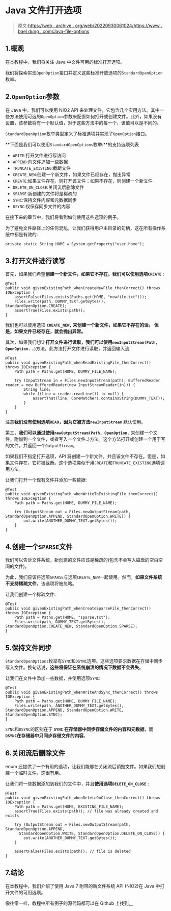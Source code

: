 # Java 文件打开选项

> 原文:[https://web . archive . org/web/20220930061024/https://www . bael dung . com/Java-file-options](https://web.archive.org/web/20220930061024/https://www.baeldung.com/java-file-options)

## 1.概观

在本教程中，我们将关注 Java 中文件可用的标准打开选项。

我们将探索实现`OpenOption`接口并定义这些标准开放选项的`StandardOpenOption`枚举。

## 2.`OpenOption`参数

在 Java 中，我们可以使用 NIO2 API 来处理文件，它包含几个实用方法。其中一些方法使用可选的`OpenOption`参数来配置如何打开或创建文件。此外，如果没有设置，该参数将有一个默认值，对于这些方法中的每一个，该值可以是不同的。

`StandardOpenOption`枚举类型定义了标准选项并实现了`OpenOption`接口。

**下面是我们可以使用`StandardOpenOptions`枚举:**的支持选项列表

*   `WRITE`:打开文件进行写访问
*   `APPEND`:向文件追加一些数据
*   `TRUNCATE_EXISTING`:截断文件
*   `CREATE_NEW`:创建一个新文件，如果文件已经存在，抛出异常
*   `CREATE`:如果文件存在，则打开该文件；如果不存在，则创建一个新文件
*   `DELETE_ON_CLOSE`:关闭流后删除文件
*   `SPARSE`:新创建的文件将是稀疏的
*   `SYNC`:保持文件内容和元数据同步
*   `DSYNC`:仅保存同步文件的内容

在接下来的章节中，我们将看到如何使用这些选项的例子。

为了避免文件路径上的任何混乱，让我们获得用户主目录的句柄，这在所有操作系统中都是有效的:

```
private static String HOME = System.getProperty("user.home");
```

## 3.打开文件进行读写

首先，如果我们希望**创建一个新文件，如果它不存在，我们可以使用选项`CREATE`** :

```
@Test
public void givenExistingPath_whenCreateNewFile_thenCorrect() throws IOException {
    assertFalse(Files.exists(Paths.get(HOME, "newfile.txt")));
    Files.write(path, DUMMY_TEXT.getBytes(), StandardOpenOption.CREATE);
    assertTrue(Files.exists(path));
}
```

我们也可以使用选项 **`CREATE_NEW,` 来创建一个新文件，如果它不存在的话。** **但是，如果文件已经存在，就会抛出异常。**

其次，如果我们想让**打开文件进行读取，我们可以使用`newInputStream(Path, OpenOption.`** ..)方法。此方法打开文件进行读取，并返回输入流:

```
@Test
public void givenExistingPath_whenReadExistingFile_thenCorrect() throws IOException {
    Path path = Paths.get(HOME, DUMMY_FILE_NAME);

    try (InputStream in = Files.newInputStream(path); BufferedReader reader = new BufferedReader(new InputStreamReader(in))) {
        String line;
        while ((line = reader.readLine()) != null) {
            assertThat(line, CoreMatchers.containsString(DUMMY_TEXT));
        }
    }
} 
```

注意**我们没有使用选项`READ`，因为它被方法`newInputStream`** 默认使用。

第三，**我们可以通过使用`newOutputStream(Path, OpenOption.`** 来创建一个文件，附加到一个文件，或者写入一个文件..)方法。这个方法打开或创建一个用于写的文件，并返回一个`OutputStream`。

如果我们不指定打开选项，API 将创建一个新文件，并且该文件不存在。但是，如果文件存在，它将被截断。这个选项类似于用`CREATE`和`TRUNCATE_EXISTING`选项调用方法。

让我们打开一个现有文件并添加一些数据:

```
@Test
public void givenExistingPath_whenWriteToExistingFile_thenCorrect() throws IOException {
    Path path = Paths.get(HOME, DUMMY_FILE_NAME);

    try (OutputStream out = Files.newOutputStream(path, StandardOpenOption.APPEND, StandardOpenOption.WRITE)) {
        out.write(ANOTHER_DUMMY_TEXT.getBytes());
    }
}
```

## 4.创建一个`SPARSE`文件

我们可以告诉文件系统，新创建的文件应该是稀疏的(包含不会写入磁盘的空白空间的文件)。

为此，我们应该将选项`SPARSE`与选项`CREATE_NEW`一起使用。然而，**如果文件系统不支持稀疏文件**，该选项将被忽略。

让我们创建一个稀疏文件:

```
@Test
public void givenExistingPath_whenCreateSparseFile_thenCorrect() throws IOException {
    Path path = Paths.get(HOME, "sparse.txt");
    Files.write(path, DUMMY_TEXT.getBytes(), StandardOpenOption.CREATE_NEW, StandardOpenOption.SPARSE);
}
```

## 5.保持文件同步

`StandardOpenOptions`枚举有`SYNC`和`DSYNC`选项。这些选项要求数据在存储中同步写入文件。换句话说，**这些将保证在系统崩溃的情况下数据不会丢失**。

让我们在文件中添加一些数据，并使用选项`SYNC`:

```
@Test
public void givenExistingPath_whenWriteAndSync_thenCorrect() throws IOException {
    Path path = Paths.get(HOME, DUMMY_FILE_NAME);
    Files.write(path, ANOTHER_DUMMY_TEXT.getBytes(), StandardOpenOption.APPEND, StandardOpenOption.WRITE, StandardOpenOption.SYNC);
}
```

`SYNC`和`DSYNC`的区别在于 **`SYNC`** **在存储器中同步存储文件的内容和元数据**，而 **`DSYNC`在存储器中只同步存储文件的内容**。

## 6.关闭流后删除文件

enum 还提供了一个有用的选项，让我们能够在关闭流后销毁文件。如果我们想创建一个临时文件，这很有用。

让我们将一些数据添加到我们的文件中，并且**使用选项`DELETE_ON_CLOSE`** :

```
@Test
public void givenExistingPath_whenDeleteOnClose_thenCorrect() throws IOException {
    Path path = Paths.get(HOME, EXISTING_FILE_NAME);
    assertTrue(Files.exists(path)); // file was already created and exists

    try (OutputStream out = Files.newOutputStream(path, StandardOpenOption.APPEND, 
      StandardOpenOption.WRITE, StandardOpenOption.DELETE_ON_CLOSE)) {
        out.write(ANOTHER_DUMMY_TEXT.getBytes());
    }

    assertFalse(Files.exists(path)); // file is deleted
}
```

## 7.结论

在本教程中，我们介绍了使用 Java 7 附带的新文件系统 API (NIO2)在 Java 中打开文件的可用选项。

像往常一样，教程中所有例子的源代码都可以在 Github 上找到[。](https://web.archive.org/web/20220524034652/https://github.com/eugenp/tutorials/tree/master/core-java-modules/core-java-io-3)